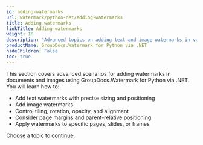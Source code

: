```yaml
---
id: adding-watermarks
url: watermark/python-net/adding-watermarks
title: Adding watermarks
linkTitle: Adding watermarks
weight: 10
description: "Advanced topics on adding text and image watermarks in various document formats using GroupDocs.Watermark for Python via .NET."
productName: GroupDocs.Watermark for Python via .NET
hideChildren: False
toc: true
---
```


This section covers advanced scenarios for adding watermarks in documents and images using GroupDocs.Watermark for Python via .NET. You will learn how to:

- Add text watermarks with precise sizing and positioning
- Add image watermarks
- Control tiling, rotation, opacity, and alignment
- Consider page margins and parent-relative positioning
- Apply watermarks to specific pages, slides, or frames

Choose a topic to continue.


